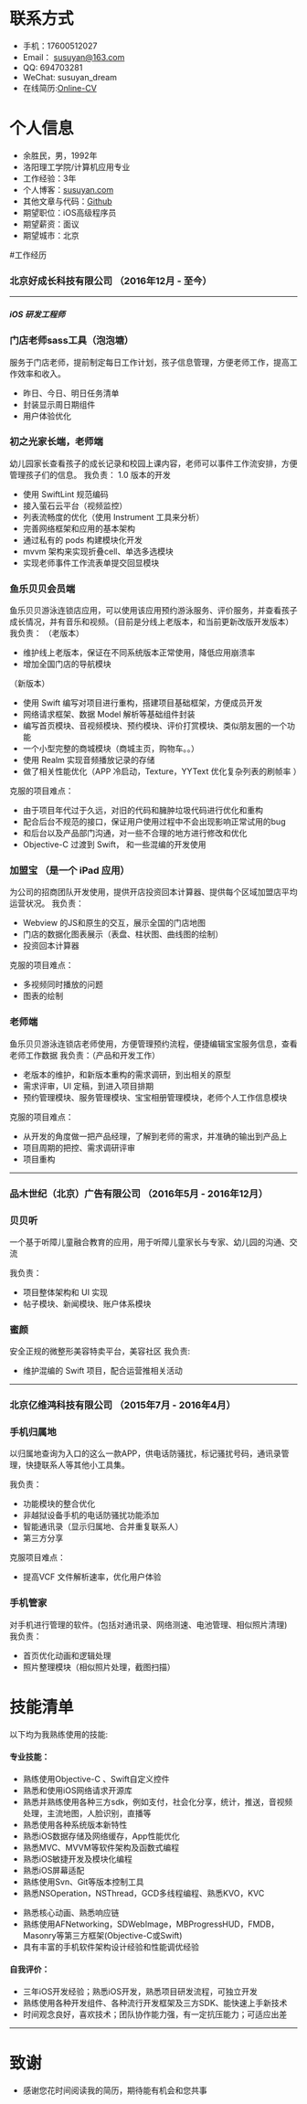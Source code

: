 # 联系方式
- 手机：17600512027
- Email： susuyan@163.com
- QQ: 694703281
- WeChat: susuyan_dream
- 在线简历:[Online-CV](https://github.com/susuyan/Resume/blob/master/iOS%E5%BC%80%E5%8F%91_%E4%BD%99%E8%83%9C%E6%B0%91_%E5%8C%97%E4%BA%AC17600512027.md)

# 个人信息
- 余胜民，男，1992年
- 洛阳理工学院/计算机应用专业
- 工作经验：3年
- 个人博客：[susuyan.com](http://susuyan.com/)
- 其他文章与代码：[Github](https://github.com/susuyan)
- 期望职位：iOS高级程序员
- 期望薪资：面议
- 期望城市：北京

#工作经历
### 北京好成长科技有限公司 （2016年12月 - 至今）
---
##### iOS 研发工程师
### 门店老师sass工具（泡泡塘）
服务于门店老师，提前制定每日工作计划，孩子信息管理，方便老师工作，提高工作效率和收入。

- 昨日、今日、明日任务清单
- 封装显示周日期组件
- 用户体验优化


### 初之光家长端，老师端
幼儿园家长查看孩子的成长记录和校园上课内容，老师可以事件工作流安排，方便管理孩子们的信息。
我负责：
1.0 版本的开发

- 使用 SwiftLint 规范编码 
- 接入萤石云平台（视频监控）
- 列表流畅度的优化（使用 Instrument 工具来分析）
- 完善网络框架和应用的基本架构
- 通过私有的 pods 构建模块化开发
- mvvm 架构来实现折叠cell、单选多选模块
- 实现老师事件工作流表单提交回显模块


### 鱼乐贝贝会员端
鱼乐贝贝游泳连锁店应用，可以使用该应用预约游泳服务、评价服务，并查看孩子成长情况，并有音乐和视频。（目前是分线上老版本，和当前更新改版开发版本）
我负责：
（老版本）
- 维护线上老版本，保证在不同系统版本正常使用，降低应用崩溃率
- 增加全国门店的导航模块

（新版本）

- 使用 Swift 编写对项目进行重构，搭建项目基础框架，方便成员开发
- 网络请求框架、数据 Model 解析等基础组件封装
- 编写首页模块、音视频模块、预约模块、评价打赏模块、类似朋友圈的一个功能
- 一个小型完整的商城模块（商城主页，购物车。。）
- 使用 Realm 实现音频播放记录的存储
- 做了相关性能优化（APP 冷启动，Texture，YYText 优化复杂列表的刷帧率 ）

克服的项目难点：

- 由于项目年代过于久远，对旧的代码和臃肿垃圾代码进行优化和重构
- 配合后台不规范的接口，保证用户使用过程中不会出现影响正常试用的bug
- 和后台以及产品部门沟通，对一些不合理的地方进行修改和优化
- Objective-C 过渡到 Swift， 和一些混编的开发使用


### 加盟宝 （是一个 iPad 应用）
为公司的招商团队开发使用，提供开店投资回本计算器、提供每个区域加盟店平均运营状况。
我负责：

- Webview 的JS和原生的交互，展示全国的门店地图
- 门店的数据化图表展示（表盘、柱状图、曲线图的绘制）
- 投资回本计算器

克服的项目难点：

- 多视频同时播放的问题
- 图表的绘制

### 老师端
鱼乐贝贝游泳连锁店老师使用，方便管理预约流程，便捷编辑宝宝服务信息，查看老师工作数据
我负责：（产品和开发工作）

- 老版本的维护，和新版本重构的需求调研，到出相关的原型
- 需求评审，UI 定稿，到进入项目排期
- 预约管理模块、服务管理模块、宝宝相册管理模块，老师个人工作信息模块

克服的项目难点：

- 从开发的角度做一把产品经理，了解到老师的需求，并准确的输出到产品上
- 项目周期的把控、需求调研评审
- 项目重构

---

### 品木世纪（北京）广告有限公司 （2016年5月 - 2016年12月）
### 贝贝听
一个基于听障儿童融合教育的应用，用于听障儿童家长与专家、幼儿园的沟通、交流

我负责：

* 项目整体架构和 UI 实现
* 帖子模块、新闻模块、账户体系模块

### 蜜颜
安全正规的微整形美容特卖平台，美容社区
我负责:

* 维护混编的 Swift 项目，配合运营推相关活动

---

### 北京亿维鸿科技有限公司 （2015年7月 - 2016年4月）
### 手机归属地
以归属地查询为入口的这么一款APP，供电话防骚扰，标记骚扰号码，通讯录管理，快捷联系人等其他小工具集。

我负责：

* 功能模块的整合优化
* 非越狱设备手机的电话防骚扰功能添加
* 智能通讯录（显示归属地、合并重复联系人）
* 第三方分享

克服项目难点：

* 提高VCF 文件解析速率，优化用户体验

### 手机管家  
对手机进行管理的软件。(包括对通讯录、网络测速、电池管理、相似照片清理)
我负责：

* 首页优化动画和逻辑处理
* 照片整理模块（相似照片处理，截图扫描）

# 技能清单

以下均为我熟练使用的技能:
#### 专业技能：
- 熟练使用Objective-C 、Swift自定义控件
- 熟悉和使用iOS网络请求开源库
- 熟悉并熟练使用各种三方sdk，例如支付，社会化分享，统计，推送，音视频处理，主流地图，人脸识别，直播等
- 熟悉使用各种系统版本新特性
- 熟悉iOS数据存储及网络缓存，App性能优化
- 熟悉MVC、MVVM等软件架构及函数式编程
- 熟悉iOS敏捷开发及模块化编程
- 熟悉iOS屏幕适配
- 熟练使用Svn、Git等版本控制工具- 熟悉NSOperation，NSThread，GCD多线程编程、熟悉KVO，KVC  * 熟悉核心动画、熟悉响应链  * 熟练使用AFNetworking，SDWebImage，MBProgressHUD，FMDB，Masonry等第三方框架(Objective-C或Swift)  * 具有丰富的手机软件架构设计经验和性能调优经验    



#### 自我评价：
- 三年iOS开发经验；熟悉iOS开发，熟悉项目研发流程，可独立开发
- 熟练使用各种开发组件、各种流行开发框架及三方SDK、能快速上手新技术
- 时间观念良好，喜欢技术；团队协作能力强，有一定抗压能力；可适应出差


---
# 致谢
- 感谢您花时间阅读我的简历，期待能有机会和您共事

